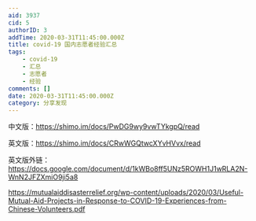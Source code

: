 ```yaml
---
aid: 3937
cid: 5
authorID: 3
addTime: 2020-03-31T11:45:00.000Z
title: covid-19 国内志愿者经验汇总
tags:
    - covid-19
    - 汇总
    - 志愿者
    - 经验
comments: []
date: 2020-03-31T11:45:00.000Z
category: 分享发现
---
```


中文版：https://shimo.im/docs/PwDG9wy9vwTYkgpQ/read

英文版：https://shimo.im/docs/CRwWGQtwcXYvHVvx/read

英文版外链：https://docs.google.com/document/d/1kWBo8ff5UNz5ROWH1J1wRLA2N-WnN2JFZXmiO9ji5a8

https://mutualaiddisasterrelief.org/wp-content/uploads/2020/03/Useful-Mutual-Aid-Projects-in-Response-to-COVID-19-Experiences-from-Chinese-Volunteers.pdf

